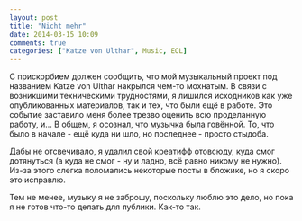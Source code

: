 ```yaml
---
layout: post
title: "Nicht mehr"
date: 2014-03-15 10:09
comments: true
categories: ["Katze von Ulthar", Music, EOL]
---
```


С прискорбием должен сообщить, что мой музыкальный проект под названием Katze von Ulthar накрылся чем-то мохнатым. В связи с возникшими техническими трудностями, я лишился исходников как уже опубликованных материалов, так и тех, что были ещё в работе. Это событие заставило меня более трезво оценить всю проделанную работу, и... В общем, я осознал, что музычка была говённой. То, что было в начале - ещё куда ни шло, но последнее - просто стыдоба.

Дабы не отсвечивало, я удалил свой креатифф отовсюду, куда смог дотянуться (а куда не смог - ну и ладно, всё равно никому не нужно). Из-за этого слегка поломались некоторые посты в бложике, но я скоро это исправлю.

Тем не менее, музыку я не заброшу, поскольку люблю это дело, но пока я не готов что-то делать для публики. Как-то так.
